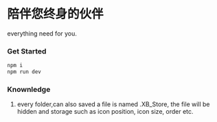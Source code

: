 # 陪伴您终身的伙伴

everything need for you.

### Get Started

```bash
npm i
npm run dev
```

### Knownledge

1. every folder,can also saved a file is named .XB_Store, the file will be hidden and storage such as icon position, icon size, order etc.
